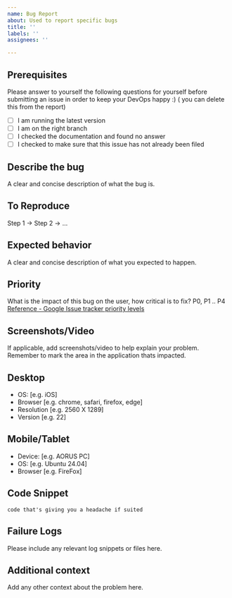 ```yaml
---
name: Bug Report
about: Used to report specific bugs
title: ''
labels: ''
assignees: ''

---
```


## Prerequisites
Please answer to yourself the following questions for yourself before submitting an issue in order to keep your DevOps happy :) ( you can delete this from the report)
- [ ] I am running the latest version
- [ ] I am on the right branch
- [ ] I checked the documentation and found no answer
- [ ] I checked to make sure that this issue has not already been filed

## Describe the bug
A clear and concise description of what the bug is.

## To Reproduce
Step 1 -> 
Step 2 ->
...

## Expected behavior
A clear and concise description of what you expected to happen.

## Priority
What is the impact of this bug on the user, how critical is to fix? P0, P1 .. P4
[Reference - Google Issue tracker priority levels](https://developers.google.com/issue-tracker/concepts/issues#priority)

## Screenshots/Video
If applicable, add screenshots/video to help explain your problem.
Remember to mark the area in the application thats impacted.

## Desktop
 - OS: [e.g. iOS]
 - Browser [e.g. chrome, safari, firefox, edge]
 - Resolution [e.g. 2560 X 1289]
 - Version [e.g. 22]

## Mobile/Tablet
 - Device: [e.g. AORUS PC]
 - OS: [e.g. Ubuntu 24.04]
 - Browser [e.g. FireFox]

## Code Snippet

```
code that's giving you a headache if suited
````
## Failure Logs

Please include any relevant log snippets or files here.

## Additional context
Add any other context about the problem here.
